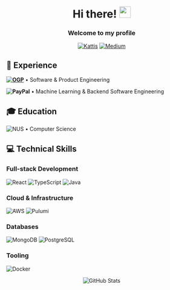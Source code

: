 <h1 align="center">Hi there! <img src="https://raw.githubusercontent.com/MartinHeinz/MartinHeinz/master/wave.gif" width="30px"></h1>
<h3 align="center">Welcome to my profile</h3>

<div align="center">
  
[![Kattis](https://img.shields.io/badge/Kattis-FF4B1F?style=for-the-badge&logo=data:image/png;base64,LOGO_PLACEHOLDER)](https://open.kattis.com/users/kevin9foong)
[![Medium](https://img.shields.io/badge/Medium-333333?style=for-the-badge&logo=medium&logoColor=white)](https://medium.com/@kevin9foong)
  
</div>

## 🚀 Experience

**[![OGP](https://img.shields.io/badge/Open_Government_Products-252938?style=for-the-badge&logo=data:image/svg+xml;base64,PHN2ZyB4bWxucz0iaHR0cDovL3d3dy53My5vcmcvMjAwMC9zdmciIHZpZXdCb3g9IjAgMCAyNCAyNCI+PHBhdGggZD0iTTIwLjQyNCAxMS41NjVjMC00LjkwNC0zLjk4Ny04Ljg3OC04Ljg5LTguODc4UzIuNjQ0IDYuNjYgMi42NDQgMTEuNTY1YzAgNC45MDQgMy45ODcgOC44NzggOC44OSA4Ljg3OHM4Ljg5LTMuOTc0IDguODktOC44Nzh6IiBmaWxsPSIjMjE5NkYzIi8+PC9zdmc+)](https://www.open.gov.sg/)** • Software & Product Engineering 

**![PayPal](https://img.shields.io/badge/PayPal-00457C?style=for-the-badge&logo=paypal&logoColor=white)** • Machine Learning & Backend Software Engineering 
 
## 🎓 Education

![NUS](https://img.shields.io/badge/National_University_of_Singapore-00529B?style=for-the-badge&logo=data:image/png;base64,LOGO_PLACEHOLDER) • Computer Science

## 💻 Technical Skills

### Full-stack Development
![React](https://img.shields.io/badge/React-20232A?style=for-the-badge&logo=react&logoColor=61DAFB)
![TypeScript](https://img.shields.io/badge/TypeScript-007ACC?style=for-the-badge&logo=typescript&logoColor=white)
![Java](https://img.shields.io/badge/Java-ED8B00?style=for-the-badge&logo=openjdk&logoColor=white)

### Cloud & Infrastructure
![AWS](https://img.shields.io/badge/AWS-232F3E?style=for-the-badge&logo=amazon-aws&logoColor=white)
![Pulumi](https://img.shields.io/badge/Pulumi-8A3391?style=for-the-badge&logo=pulumi&logoColor=white)

### Databases
![MongoDB](https://img.shields.io/badge/MongoDB-4EA94B?style=for-the-badge&logo=mongodb&logoColor=white)
![PostgreSQL](https://img.shields.io/badge/PostgreSQL-316192?style=for-the-badge&logo=postgresql&logoColor=white)

### Tooling
![Docker](https://img.shields.io/badge/Docker-2496ED?style=for-the-badge&logo=docker&logoColor=white)

<div align="center">
  <img src="https://github-readme-stats.vercel.app/api?username=kevin9foong&show_icons=true&theme=radical" alt="GitHub Stats" />
</div>
